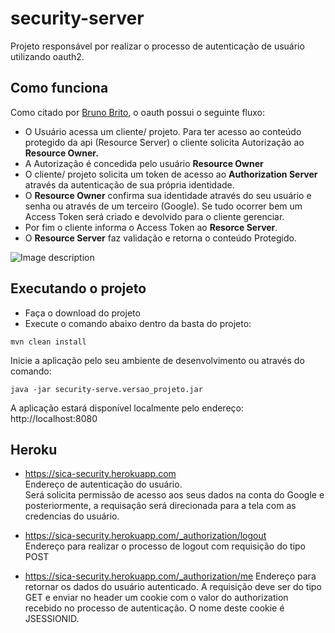# security-server

Projeto responsável por realizar o processo de autenticação de usuário utilizando oauth2.

## Como funciona
Como citado por <a href="https://www.brunobrito.net.br/oauth2/">Bruno Brito</a>, o oauth possui o seguinte fluxo:
- O Usuário acessa um cliente/ projeto. Para ter acesso ao conteúdo protegido da api (Resource Server) o cliente solicita Autorização ao <b>Resource Owner.</b>
- A Autorização é concedida pelo usuário <b>Resource Owner</b>
- O cliente/ projeto solicita um token de acesso ao <b>Authorization Server</b> através da autenticação de sua própria identidade.
- O <b>Resource Owner</b> confirma sua identidade através do seu usuário e senha ou através de um terceiro (Google). Se tudo ocorrer bem um Access Token será criado e devolvido para o cliente gerenciar.
- Por fim o cliente informa o Access Token ao <b>Resorce Server</b>.
- O <b>Resource Server</b> faz validação e retorna o conteúdo Protegido.

![Image description](https://www.brunobrito.net.br/content/images/2018/08/roles-2.png)

## Executando o projeto
- Faça o download do projeto
- Execute o comando abaixo dentro da basta do projeto:

```
mvn clean install
```

Inicie a aplicação pelo seu ambiente de desenvolvimento ou através do comando:
```
java -jar security-serve.versao_projeto.jar
```

A aplicação estará disponível localmente pelo endereço: http://localhost:8080

## Heroku
- https://sica-security.herokuapp.com <br />
Endereço de autenticação do usuário.  
Será solicita permissão de acesso aos seus dados na conta do Google e posteriormente, a requisação será direcionada para a tela com as credencias do usuário.


- https://sica-security.herokuapp.com/_authorization/logout <br />
Endereço para realizar o processo de logout com requisição do tipo POST


- https://sica-security.herokuapp.com/_authorization/me
Endereço para retornar os dados do usuário autenticado. A requisição deve ser do tipo GET e enviar no header um cookie com o valor do authorization 
recebido no processo de autenticação. O nome deste cookie é JSESSIONID.  



